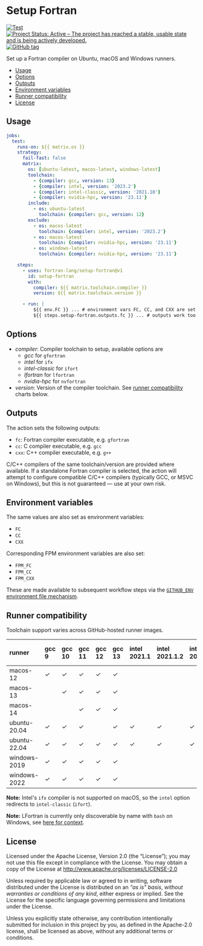# Setup Fortran

[![Test](https://github.com/fortran-lang/setup-fortran/actions/workflows/test.yml/badge.svg)](https://github.com/fortran-lang/setup-fortran/actions/workflows/test.yml)
[![Project Status: Active – The project has reached a stable, usable state and is being actively developed.](https://www.repostatus.org/badges/latest/active.svg)](https://www.repostatus.org/#active)
[![GitHub tag](https://img.shields.io/github/tag/fortran-lang/setup-fortran.svg)](https://github.com/fortran-lang/setup-fortran/tags/latest)


Set up a Fortran compiler on Ubuntu, macOS and Windows runners.

<!-- START doctoc generated TOC please keep comment here to allow auto update -->
<!-- DON'T EDIT THIS SECTION, INSTEAD RE-RUN doctoc TO UPDATE -->


- [Usage](#usage)
- [Options](#options)
- [Outputs](#outputs)
- [Environment variables](#environment-variables)
- [Runner compatibility](#runner-compatibility)
- [License](#license)

<!-- END doctoc generated TOC please keep comment here to allow auto update -->


## Usage

```yaml
jobs:
  test:
    runs-on: ${{ matrix.os }}
    strategy:
      fail-fast: false
      matrix:
        os: [ubuntu-latest, macos-latest, windows-latest]
        toolchain:
          - {compiler: gcc, version: 13}
          - {compiler: intel, version: '2023.2'}
          - {compiler: intel-classic, version: '2021.10'}
          - {compiler: nvidia-hpc, version: '23.11'}
        include:
          - os: ubuntu-latest
            toolchain: {compiler: gcc, version: 12}
        exclude:
          - os: macos-latest
            toolchain: {compiler: intel, version: '2023.2'}
          - os: macos-latest
            toolchain: {compiler: nvidia-hpc, version: '23.11'}
          - os: windows-latest
            toolchain: {compiler: nvidia-hpc, version: '23.11'}

    steps:
      - uses: fortran-lang/setup-fortran@v1
        id: setup-fortran
        with:
          compiler: ${{ matrix.toolchain.compiler }}
          version: ${{ matrix.toolchain.version }}

      - run: |
          ${{ env.FC }} ... # environment vars FC, CC, and CXX are set
          ${{ steps.setup-fortran.outputs.fc }} ... # outputs work too
```


## Options

- *compiler*: Compiler toolchain to setup, available options are
  - *gcc* for `gfortran`
  - *intel* for `ifx`
  - *intel-classic* for `ifort`
  - *lfortran* for `lfortran`
  - *nvidia-hpc* for `nvfortran`
- *version*: Version of the compiler toolchain. See [runner compatibility](#runner-compatibility) charts below.


## Outputs

The action sets the following outputs:

- `fc`: Fortran compiler executable, e.g. `gfortran`
- `cc`: C compiler executable, e.g. `gcc`
- `cxx`: C++ compiler executable, e.g. `g++`

C/C++ compilers of the same toolchain/version are provided where available. If a standalone Fortran compiler is selected, the action will attempt to configure compatible C/C++ compilers (typically GCC, or MSVC on Windows), but this is not guaranteed &mdash; use at your own risk.


## Environment variables

The same values are also set as environment variables:

- `FC`
- `CC`
- `CXX`

Corresponding FPM environment variables are also set:

- `FPM_FC`
- `FPM_CC`
- `FPM_CXX`

These are made available to subsequent workflow steps via the [`GITHUB_ENV` environment file mechanism](https://docs.github.com/en/actions/learn-github-actions/environment-variables#passing-values-between-steps-and-jobs-in-a-workflow).


## Runner compatibility

Toolchain support varies across GitHub-hosted runner images.

<!-- compat starts -->
| runner       | gcc 9   | gcc 10   | gcc 11   | gcc 12   | gcc 13   | intel 2021.1   | intel 2021.1.2   | intel 2021.2   | intel 2021.4   | intel 2022.0   | intel 2022.1   | intel 2022.2   | intel 2022.2.1   | intel 2023.0   | intel 2023.1   | intel 2023.2   | intel 2024.0   | intel 2024.1   | intel-classic 2021.1   | intel-classic 2021.1.2   | intel-classic 2021.2   | intel-classic 2021.3   | intel-classic 2021.4   | intel-classic 2021.5   | intel-classic 2021.6   | intel-classic 2021.7   | intel-classic 2021.7.1   | intel-classic 2021.8   | intel-classic 2021.9   | intel-classic 2021.10   | intel-classic 2021.11   | intel-classic 2021.12   | lfortran 0.31.0   | lfortran 0.32.0   | lfortran 0.33.0   | nvidia-hpc 20.11   | nvidia-hpc 21.11   | nvidia-hpc 22.11   | nvidia-hpc 23.3   | nvidia-hpc 23.5   | nvidia-hpc 23.7   | nvidia-hpc 23.9   | nvidia-hpc 23.11   |
|:-------------|:---------------|:----------------|:----------------|:----------------|:----------------|:----------------------|:------------------------|:----------------------|:----------------------|:----------------------|:----------------------|:----------------------|:------------------------|:----------------------|:----------------------|:----------------------|:----------------------|:----------------------|:------------------------------|:--------------------------------|:------------------------------|:------------------------------|:------------------------------|:------------------------------|:------------------------------|:------------------------------|:--------------------------------|:------------------------------|:------------------------------|:-------------------------------|:-------------------------------|:-------------------------------|:-------------------------|:-------------------------|:-------------------------|:--------------------------|:--------------------------|:--------------------------|:-------------------------|:-------------------------|:-------------------------|:-------------------------|:--------------------------|
| macos-12     | &check;        | &check;         | &check;         | &check;         | &check;         |                    |                      |                    |                    |                    |                    |                    |                      |                    |                    |                    |                    |                    | &check;                       |                              | &check;                       | &check;                       | &check;                       | &check;                       | &check;                       | &check;                       |                              | &check;                       | &check;                       | &check;                        |                             |                             | &check;                  | &check;                  | &check;                  |                        |                        |                        |                       |                       |                       |                       |                        |
| macos-13     |             | &check;         | &check;         | &check;         | &check;         |                    |                      |                    |                    |                    |                    |                    |                      |                    |                    |                    |                    |                    |                            |                              | &check;                       | &check;                       | &check;                       | &check;                       | &check;                       | &check;                       |                              | &check;                       | &check;                       | &check;                        |                             |                             | &check;                  | &check;                  | &check;                  |                        |                        |                        |                       |                       |                       |                       |                        |
| macos-14     |             |              | &check;         | &check;         | &check;         |                    |                      |                    |                    |                    |                    |                    |                      |                    |                    |                    |                    |                    | &check;                       |                              | &check;                       | &check;                       | &check;                       | &check;                       | &check;                       | &check;                       |                              | &check;                       | &check;                       | &check;                        |                             |                             | &check;                  | &check;                  | &check;                  |                        |                        |                        |                       |                       |                       |                       |                        |
| ubuntu-20.04 | &check;        | &check;         | &check;         |              | &check;         | &check;               | &check;                 | &check;               | &check;               | &check;               | &check;               | &check;               | &check;                 | &check;               | &check;               | &check;               | &check;               | &check;               | &check;                       | &check;                         | &check;                       |                            | &check;                       | &check;                       | &check;                       | &check;                       | &check;                         | &check;                       | &check;                       | &check;                        | &check;                        | &check;                        | &check;                  | &check;                  | &check;                  | &check;                   | &check;                   | &check;                   | &check;                  | &check;                  | &check;                  | &check;                  | &check;                   |
| ubuntu-22.04 | &check;        | &check;         | &check;         | &check;         | &check;         | &check;               | &check;                 | &check;               | &check;               | &check;               | &check;               | &check;               | &check;                 | &check;               | &check;               | &check;               | &check;               | &check;               | &check;                       | &check;                         | &check;                       |                            | &check;                       | &check;                       | &check;                       | &check;                       | &check;                         | &check;                       | &check;                       | &check;                        | &check;                        | &check;                        | &check;                  | &check;                  | &check;                  | &check;                   | &check;                   | &check;                   | &check;                  | &check;                  | &check;                  | &check;                  | &check;                   |
| windows-2019 | &check;        | &check;         | &check;         | &check;         | &check;         |                    |                      |                    |                    |                    | &check;               | &check;               |                      |                    | &check;               | &check;               | &check;               | &check;               |                            |                              |                            |                            |                            |                            | &check;                       | &check;                       |                              |                            | &check;                       | &check;                        | &check;                        | &check;                        | &check;                  | &check;                  | &check;                  |                        |                        |                        |                       |                       |                       |                       |                        |
| windows-2022 | &check;        | &check;         | &check;         | &check;         | &check;         |                    |                      |                    |                    |                    | &check;               | &check;               |                      |                    | &check;               | &check;               | &check;               | &check;               |                            |                              |                            |                            |                            |                            | &check;                       | &check;                       |                              |                            | &check;                       | &check;                        | &check;                        | &check;                        | &check;                  | &check;                  | &check;                  |                        |                        |                        |                       |                       |                       |                       |                        |
<!-- compat ends -->

**Note:** Intel's `ifx` compiler is not supported on macOS, so the `intel` option redirects to `intel-classic` (`ifort`).

**Note:** LFortran is currently only discoverable by name with `bash` on Windows, see [here for context](https://github.com/fortran-lang/setup-fortran/pull/57#issuecomment-2021605094).

## License

Licensed under the Apache License, Version 2.0 (the “License”);
you may not use this file except in compliance with the License.
You may obtain a copy of the License at
http://www.apache.org/licenses/LICENSE-2.0

Unless required by applicable law or agreed to in writing, software
distributed under the License is distributed on an *“as is” basis*,
*without warranties or conditions of any kind*, either express or implied.
See the License for the specific language governing permissions and
limitations under the License.

Unless you explicitly state otherwise, any contribution intentionally
submitted for inclusion in this project by you, as defined in the
Apache-2.0 license, shall be licensed as above, without any additional
terms or conditions.
